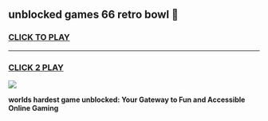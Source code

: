 
## unblocked games 66 retro bowl 👋
<h3>
<a href="https://premium.freeplayer.one?title=unblocked_games_66_retro_bowl&ref=13F">CLICK TO PLAY</a></h3>
<hr>

<h3>
<a href="https://premium.freeplayer.one?title=unblocked_games_66_retro_bowl&ref=13F">CLICK 2 PLAY</a>
  
</h3>

<a href="https://premium.freeplayer.one?title=unblocked_games_66_retro_bowl&ref=12F/"><img src="https://clearcache.store/games.png"></a>


**worlds hardest game unblocked: Your Gateway to Fun and Accessible Online Gaming**

